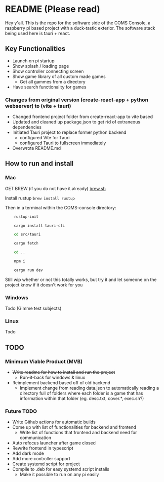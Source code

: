# README (Please read)

Hey y'all. This is the repo for the software side of the COMS Console, a raspberry pi based project with a duck-tastic exterior. The software stack being used here is tauri + react. 

## Key Functionalities

* Launch on pi startup
* Show splash / loading page
* Show controller connecting screen
* Show game library of all custom made games
    * Get all gammes from a directory
* Have search functionality for games

### Changes from original version (create-react-app + python webserver) to (vite + tauri)

* Changed frontend project folder from create-react-app to vite based
* Updated and cleaned up package.json to get rid of extraneous dependencies
* Initiated Tauri project to replace former python backend
    * configured Vite for Tauri
    * configured Tauri to fullscreen immediately
* Overwrote README.md


## How to run and install

### Mac

GET BREW (if you do not have it already) [brew.sh](https://brew.sh)

Install rustup `brew install rustup`

Then in a terminal within the COMS-console directory:
```bash
    rustup-init

    cargo install tauri-cli

    cd src/tauri

    cargo fetch

    cd ..

    npm i

    cargo run dev
```

Still wip whether or not this totally works, but try it and let someone on the project know if it doesn't work for you

### Windows

Todo (Gimme test subjects)

### Linux

Todo

## TODO

### Minimum Viable Product (MVB)

* ~~Write readme for how to install and run the project~~
    * Run-it-back for windows & linux
* Reimplement backend based off of old backend
    * Implement change from reading data.json to automatically reading a directory full of folders where each folder is a game that has information within that folder (eg. desc.txt, cover.*, exec.sh?)

### Future TODO

* Write Github actions for automatic builds
* Come up with list of functionalities for backend and frontend
    * Write list of functions that frontend and backend need for communication
* Auto refocus launcher after game closed
* Rewrite frontend in typescript
* Add dark mode
* Add more controller support
* Create systemd script for project
* Compile to .deb for easy systemd script installs
    * Make it possible to run on any pi easily